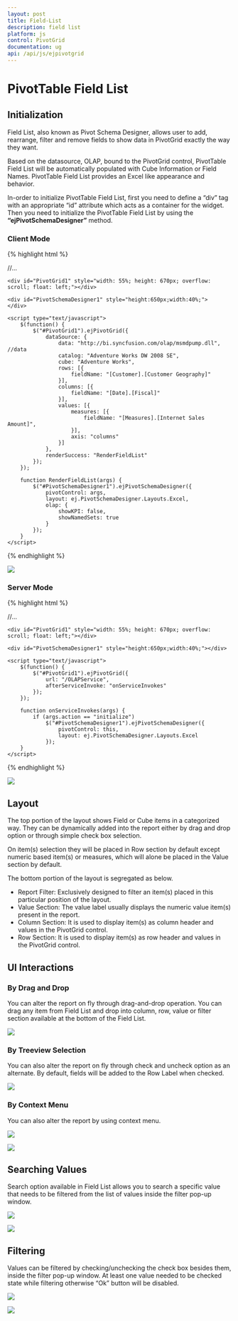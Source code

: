 ```yaml
---
layout: post
title: Field-List
description: field list
platform: js
control: PivotGrid
documentation: ug
api: /api/js/ejpivotgrid
---
```


# PivotTable Field List

## Initialization  
Field List, also known as Pivot Schema Designer, allows user to add, rearrange, filter and remove fields to show data in PivotGrid exactly the way they want.

Based on the datasource, OLAP, bound to the PivotGrid control, PivotTable Field List will be automatically populated with Cube Information or Field Names. PivotTable Field List provides an Excel like appearance and behavior.

In-order to initialize PivotTable Field List, first you need to define a “div” tag with an appropriate “id” attribute which acts as a container for the widget. Then you need to initialize the PivotTable Field List by using the **“ejPivotSchemaDesigner”** method.

### Client Mode

{% highlight html %}

<html>
//...

<body>

<!--Create a tag which acts as a container for PivotGrid-->
    <div id="PivotGrid1" style="width: 55%; height: 670px; overflow: scroll; float: left;"></div>

<!--Create a tag which acts as a container for PivotTable Field List-->
    <div id="PivotSchemaDesigner1" style="height:650px;width:40%;">
    </div>

    <script type="text/javascript">
        $(function() {
            $("#PivotGrid1").ejPivotGrid({
                dataSource: {
                    data: "http://bi.syncfusion.com/olap/msmdpump.dll", //data
                    catalog: "Adventure Works DW 2008 SE",
                    cube: "Adventure Works",
                    rows: [{
                        fieldName: "[Customer].[Customer Geography]"
                    }],
                    columns: [{
                        fieldName: "[Date].[Fiscal]"
                    }],
                    values: [{
                        measures: [{
                            fieldName: "[Measures].[Internet Sales Amount]",
                        }],
                        axis: "columns"
                    }]
                },
                renderSuccess: "RenderFieldList"
            });
        });

        function RenderFieldList(args) {
            $("#PivotSchemaDesigner1").ejPivotSchemaDesigner({
                pivotControl: args,
                layout: ej.PivotSchemaDesigner.Layouts.Excel,
                olap: {
                    showKPI: false,
                    showNamedSets: true
                }
            });
        }
    </script>

</body>

</html>   

{% endhighlight %}
 

![](PivotTable-Field-List_images/olapclientfieldlsit.png)


### Server Mode

{% highlight html %}

<html>
//...

<body>

<!--Create a tag which acts as a container for PivotGrid-->
    <div id="PivotGrid1" style="width: 55%; height: 670px; overflow: scroll; float: left;"></div>

<!--Create a tag which acts as a container for PivotTable Field List-->
    <div id="PivotSchemaDesigner1" style="height:650px;width:40%;"></div>

    <script type="text/javascript">
        $(function() {
            $("#PivotGrid1").ejPivotGrid({
                url: "/OLAPService",
                afterServiceInvoke: "onServiceInvokes"
            });
        });

        function onServiceInvokes(args) {
            if (args.action == "initialize")
                $("#PivotSchemaDesigner1").ejPivotSchemaDesigner({
                    pivotControl: this,
                    layout: ej.PivotSchemaDesigner.Layouts.Excel
                });
        }
    </script>
</body>

</html>

{% endhighlight %}

![](PivotTable-Field-List_images/schema1.png)

## Layout
The top portion of the layout shows Field or Cube items in a categorized way. They can be dynamically added into the report either by drag and drop option or through simple check box selection.
 
On item(s) selection they will be placed in Row section by default except numeric based item(s) or measures, which will alone be placed in the Value section by default.
 
The bottom portion of the layout is segregated as below.

* Report Filter: Exclusively designed to filter an item(s) placed in this particular position of the layout. 
* Value Section: The value label usually displays the numeric value item(s) present in the report.
* Column Section: It is used to display item(s) as column header and values in the PivotGrid control. 
* Row Section: It is used to display item(s) as row header and values in the PivotGrid control.

## UI Interactions

### By Drag and Drop

You can alter the report on fly through drag-and-drop operation. You can drag any item from Field List and drop into column, row, value or filter section available at the bottom of the Field List.

![](PivotTable-Field-List_images/ui-operartion.png)
 
### By Treeview Selection
 
You can also alter the report on fly through check and uncheck option as an alternate. By default, fields will be added to the Row Label when checked.

![](PivotTable-Field-List_images/pivotfield.png)
 
### By Context Menu
 
You can also alter the report by using context menu.

![](PivotTable-Field-List_images/Olap_Pivotbutton_Context.png)

![](PivotTable-Field-List_images/Olap_Treeview_Context.png)

## Searching Values
Search option available in Field List allows you to search a specific value that needs to be filtered from the list of values inside the filter pop-up window.

![](PivotTable-Field-List_images/filterclick.png)

![](PivotTable-Field-List_images/search.png)

## Filtering
Values can be filtered by checking/unchecking the check box besides them, inside the filter pop-up window. At least one value needed to be checked state while filtering otherwise “Ok” button will be disabled.

![](PivotTable-Field-List_images/filterclick.png)

![](PivotTable-Field-List_images/filter.png)
